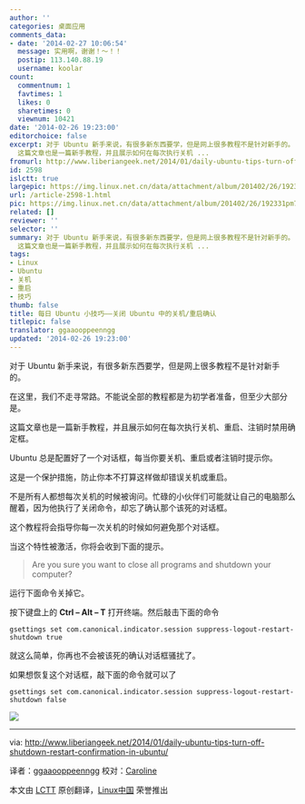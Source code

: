 ```yaml
---
author: ''
categories: 桌面应用
comments_data:
- date: '2014-02-27 10:06:54'
  message: 实用啊，谢谢！～！！
  postip: 113.140.88.19
  username: koolar
count:
  commentnum: 1
  favtimes: 1
  likes: 0
  sharetimes: 0
  viewnum: 10421
date: '2014-02-26 19:23:00'
editorchoice: false
excerpt: 对于 Ubuntu 新手来说，有很多新东西要学，但是网上很多教程不是针对新手的。 在这里，我们不走寻常路。不能说全部的教程都是为初学者准备，但至少大部分是。
  这篇文章也是一篇新手教程，并且展示如何在每次执行关机 ...
fromurl: http://www.liberiangeek.net/2014/01/daily-ubuntu-tips-turn-off-shutdown-restart-confirmation-in-ubuntu/
id: 2598
islctt: true
largepic: https://img.linux.net.cn/data/attachment/album/201402/26/192331pm7957w6yy00yvv9.png
url: /article-2598-1.html
pic: https://img.linux.net.cn/data/attachment/album/201402/26/192331pm7957w6yy00yvv9.png.thumb.jpg
related: []
reviewer: ''
selector: ''
summary: 对于 Ubuntu 新手来说，有很多新东西要学，但是网上很多教程不是针对新手的。 在这里，我们不走寻常路。不能说全部的教程都是为初学者准备，但至少大部分是。
  这篇文章也是一篇新手教程，并且展示如何在每次执行关机 ...
tags:
- Linux
- Ubuntu
- 关机
- 重启
- 技巧
thumb: false
title: 每日 Ubuntu 小技巧——关闭 Ubuntu 中的关机/重启确认
titlepic: false
translator: ggaaooppeenngg
updated: '2014-02-26 19:23:00'
---
```


对于 Ubuntu 新手来说，有很多新东西要学，但是网上很多教程不是针对新手的。


在这里，我们不走寻常路。不能说全部的教程都是为初学者准备，但至少大部分是。


这篇文章也是一篇新手教程，并且展示如何在每次执行关机、重启、注销时禁用确定框。


Ubuntu 总是配置好了一个对话框，每当你要关机、重启或者注销时提示你。


这是一个保护措施，防止你本不打算这样做却错误关机或重启。


不是所有人都想每次关机的时候被询问。忙碌的小伙伴们可能就让自己的电脑那么醒着，因为他执行了关闭命令，却忘了确认那个该死的对话框。


这个教程将会指导你每一次关机的时候如何避免那个对话框。


当这个特性被激活，你将会收到下面的提示。



> 
> Are you sure you want to close all programs and shutdown your computer?
> 
> 
> 


运行下面命令关掉它。


按下键盘上的 **Ctrl – Alt – T** 打开终端。然后敲击下面的命令



```
gsettings set com.canonical.indicator.session suppress-logout-restart-shutdown true

```

就这么简单，你再也不会被该死的确认对话框骚扰了。


如果想恢复这个对话框，敲下面的命令就可以了



```
gsettings set com.canonical.indicator.session suppress-logout-restart-shutdown false

```

![](/data/attachment/album/201402/26/192331pm7957w6yy00yvv9.png)


 




---


via: <http://www.liberiangeek.net/2014/01/daily-ubuntu-tips-turn-off-shutdown-restart-confirmation-in-ubuntu/>


译者：[ggaaooppeenngg](https://github.com/ggaaooppeenngg) 校对：[Caroline](https://github.com/carolinewuyan)


本文由 [LCTT](https://github.com/LCTT/TranslateProject) 原创翻译，[Linux中国](http://linux.cn/) 荣誉推出